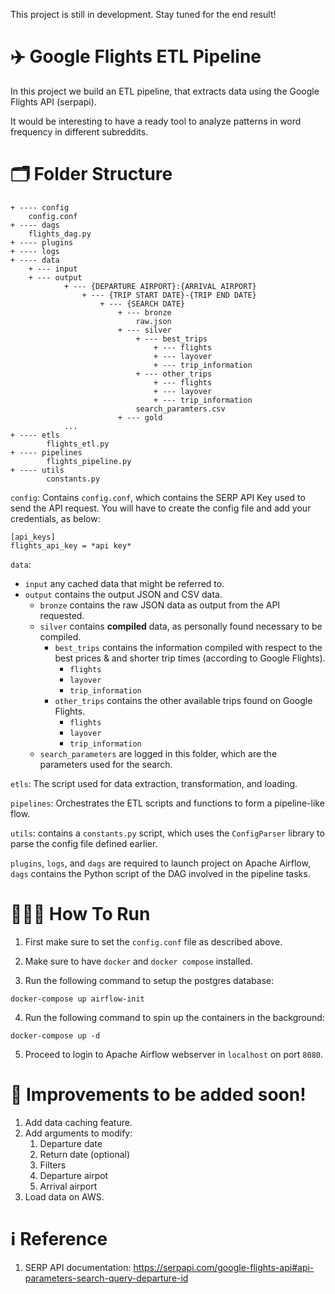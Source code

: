 This project is still in development. Stay tuned for the end result!

# ✈️ Google Flights ETL Pipeline
In this project we build an ETL pipeline, that extracts data using the Google Flights API (serpapi).

It would be interesting to have a ready tool to analyze patterns in word frequency in different subreddits.

# 🗂️ Folder Structure
```
+ ---- config
    config.conf
+ ---- dags
    flights_dag.py
+ ---- plugins
+ ---- logs
+ ---- data
    + --- input
    + --- output
            + --- {DEPARTURE AIRPORT}:{ARRIVAL AIRPORT}
                + --- {TRIP START DATE}-{TRIP END DATE}
                    + --- {SEARCH DATE}
                        + --- bronze
                            raw.json
                        + --- silver
                            + --- best_trips
                                + --- flights
                                + --- layover
                                + --- trip_information
                            + --- other_trips
                                + --- flights
                                + --- layover
                                + --- trip_information
                            search_paramters.csv
                        + --- gold
            ...
+ ---- etls
        flights_etl.py
+ ---- pipelines
        flights_pipeline.py
+ ---- utils
        constants.py
```

`config`: Contains `config.conf`, which contains the SERP API Key used to send the API request. You will have to create the config file and add your credentials, as below:

```
[api_keys]
flights_api_key = *api key*
```

`data`:
- `input` any cached data that might be referred to. 
- `output` contains the output JSON and CSV data.
  - `bronze` contains the raw JSON data as output from the API requested.
  - `silver` contains **compiled** data, as personally found necessary to be compiled.
    - `best_trips` contains the information compiled with respect to the best prices & and shorter trip times (according to Google Flights).
      - `flights`
      - `layover`
      - `trip_information`
    - `other_trips` contains the other available trips found on Google Flights.
      - `flights`
      - `layover`
      - `trip_information`
  - `search_parameters` are logged in this folder, which are the parameters used for the search.

`etls`: The script used for data extraction, transformation, and loading.

`pipelines`: Orchestrates the ETL scripts and functions to form a pipeline-like flow.

`utils`: contains a `constants.py` script, which uses the `ConfigParser` library to parse the config file defined earlier.

`plugins`, `logs`, and `dags` are required to launch project on Apache Airflow, `dags` contains the Python script of the DAG involved in the pipeline tasks.

# 🏃🏽‍♂️ How To Run

1. First make sure to set the `config.conf` file as described above. 

2. Make sure to have `docker` and `docker compose` installed.
   
3. Run the following command to setup the postgres database:

```
docker-compose up airflow-init
```

4. Run the following command to spin up the containers in the background:
```
docker-compose up -d
```

5. Proceed to login to Apache Airflow webserver in `localhost` on port `8080`.

# 🔧 Improvements to be added soon!
1. Add data caching feature.
2. Add arguments to modify:
   1. Departure date
   2. Return date (optional)
   3. Filters
   4. Departure airpot
   5. Arrival airport
3. Load data on AWS.


# ℹ️ Reference
1. SERP API documentation: https://serpapi.com/google-flights-api#api-parameters-search-query-departure-id
